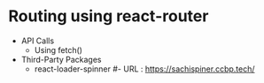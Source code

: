 # Routing using react-router 

- API Calls
  - Using fetch()
- Third-Party Packages
  - react-loader-spinner
#- URL : https://sachispiner.ccbp.tech/
